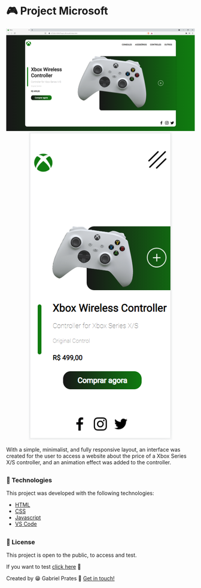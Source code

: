 <h1>🎮 Project Microsoft </h1>

<p align="center">
<img src="./img/Tela_web_xbox.png"  alt="tela-web">
<img src="./img/Tela_phone_xbox.png"  alt="tela-phone">
</p>

With a simple, minimalist, and fully responsive layout, an interface was created for the user to access a website about the price of a Xbox Series X/S controller, and an animation effect was added to the controller.
##
### 🚀 Technologies
 
This project was developed with the following technologies:

- <a href="https://en.wikipedia.org/wiki/HTML">HTML</a>
- <a href="https://en.wikipedia.org/wiki/CSS">CSS</a>
- <a href="https://en.wikipedia.org/wiki/JavaScript">Javascript</a>
- <a href="https://code.visualstudio.com/">VS Code</a>

##
### 📝 License

This project is open to the public, to access and test.

If you want to test <a href="https://gabrielprt.github.io/Project_Sony/">click here</a> 🎯

Created by 😁 Gabriel Prates 👋 <a href="https://github.com/GabrielPrt">Get in touch!</a>
